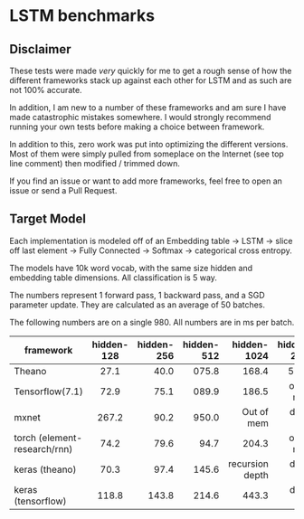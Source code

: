 # LSTM benchmarks

## Disclaimer
These tests were made *very* quickly for me to get a rough sense of how
the different frameworks stack up against each other for LSTM and as such are
not 100% accurate.

In addition, I am new to a number of these frameworks and am sure I have
made catastrophic mistakes somewhere. I would strongly recommend running
your own tests before making a choice between framework.

In addition to this, zero work was put into optimizing the different
versions. Most of them were simply pulled from someplace on the Internet (see top line comment) then modified / trimmed down.

If you find an issue or want to add more frameworks, feel free to open an issue or send a Pull Request.

## Target Model
Each implementation is modeled off of an Embedding table -> LSTM ->
slice off last element -> Fully Connected -> Softmax -> categorical
cross entropy.

The models have 10k word vocab, with the same size hidden and embedding table dimensions.
All classification is 5 way.

The numbers represent 1 forward pass, 1 backward pass, and a SGD
parameter update. They are calculated as an average of 50 batches.

The following numbers are on a single 980. All numbers are in ms per batch.

| framework                    | hidden-128 | hidden-256 | hidden-512 |     hidden-1024 | hidden-2048 |
|------------------------------|:----------:|-----------:|-----------:|----------------:|------------:|
| Theano                       |    27.1    |       40.0 |      075.8 |           168.4 |       526.7 |
| Tensorflow(7.1)              |    72.9    |       75.1 |      089.9 |           186.5 |  out of mem |
| mxnet                        |   267.2    |       90.2 |      950.0 |      Out of mem |  didn't run |
| torch (element-research/rnn) |    74.2    |       79.6 |      94.7 |           204.3 |  out of mem |
| keras (theano)               |    70.3    |       97.4 |      145.6 | recursion depth |  didn't run |
| keras (tensorflow)           |   118.8    |      143.8 |      214.6 |           443.3 |  didn't run |
